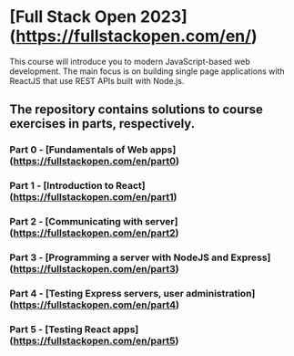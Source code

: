 # [Full Stack Open 2023] (https://fullstackopen.com/en/)

This course will introduce you to modern JavaScript-based web development. The main focus is on building single page applications with ReactJS that use REST APIs built with Node.js.

## The repository contains solutions to course exercises in parts, respectively.

### Part 0 -  [Fundamentals of Web apps] (https://fullstackopen.com/en/part0)

### Part 1 -  [Introduction to React] (https://fullstackopen.com/en/part1)

### Part 2 -  [Communicating with server] (https://fullstackopen.com/en/part2)

### Part 3 -  [Programming a server with NodeJS and Express] (https://fullstackopen.com/en/part3)

### Part 4 -  [Testing Express servers, user administration] (https://fullstackopen.com/en/part4)

### Part 5 -  [Testing React apps] (https://fullstackopen.com/en/part5)

